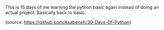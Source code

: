 This is 15 days of me learning the python basic again instead of doing an actual project. Basically back to basic.

(source: https://github.com/Asabeneh/30-Days-Of-Python)
